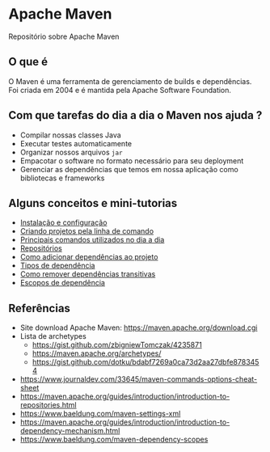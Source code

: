 # Apache Maven
Repositório sobre Apache Maven

## O que é 
O Maven é uma ferramenta de gerenciamento de builds e dependências. Foi criada em 2004 e é mantida pela Apache Software Foundation.

## Com que tarefas do dia a dia o Maven nos ajuda ?

 - Compilar nossas classes Java
 - Executar testes automaticamente
 - Organizar nossos arquivos `jar`
 - Empacotar o software no formato necessário para seu deployment
 - Gerenciar as dependências que temos em nossa aplicação como bibliotecas e frameworks

## Alguns conceitos e mini-tutorias
- [Instalação e configuração](instalacao_configuracao.md)
- [Criando projetos pela linha de comando](criando_projetos.md)
- [Principais comandos utilizados no dia a dia](principais_comandos.md)
- [Repositórios](repositorios.md)
- [Como adicionar dependências ao projeto](adicionar_dependencias.md)
- [Tipos de dependência](tipos_de_dependencia.md)
- [Como remover dependências transitivas](como_remover_dependencias_transitivas.md)
- [Escopos de dependência](escopos_de_dependencia.md)


## Referências
- Site download Apache Maven: https://maven.apache.org/download.cgi
- Lista de archetypes
	- https://gist.github.com/zbigniewTomczak/4235871
	- https://maven.apache.org/archetypes/
	- https://gist.github.com/dotku/bdabf7269a0ca73d2aa27dbfe8783454
- https://www.journaldev.com/33645/maven-commands-options-cheat-sheet
- https://maven.apache.org/guides/introduction/introduction-to-repositories.html
- https://www.baeldung.com/maven-settings-xml
- https://maven.apache.org/guides/introduction/introduction-to-dependency-mechanism.html
- https://www.baeldung.com/maven-dependency-scopes
